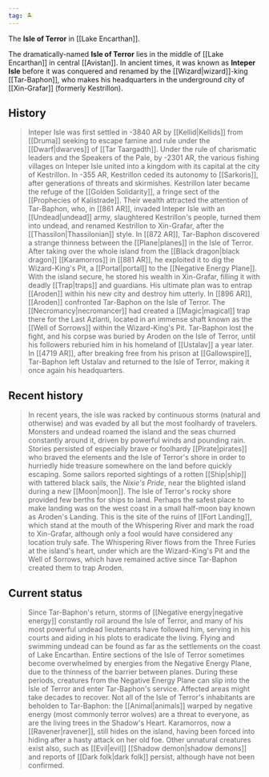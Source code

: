 ```yaml
---
tag: 🏝️
---
```

The **Isle of Terror** in [[Lake Encarthan]].
> 
The dramatically-named **Isle of Terror** lies in the middle of [[Lake Encarthan]] in central [[Avistan]]. In ancient times, it was known as **Inteper Isle** before it was conquered and renamed by the [[Wizard|wizard]]-king [[Tar-Baphon]], who makes his headquarters in the underground city of [[Xin-Grafar]] (formerly Kestrillon).



## History

> Inteper Isle was first settled in -3840 AR by [[Kellid|Kellids]] from [[Druma]] seeking to escape famine and rule under the [[Dwarf|dwarves]] of [[Tar Taargadth]]. Under the rule of charismatic leaders and the Speakers of the Pale, by -2301 AR, the various fishing villages on Inteper Isle united into a kingdom with its capital at the city of Kestrillon. In -355 AR, Kestrillon ceded its autonomy to [[Sarkoris]], after generations of threats and skirmishes.
> Kestrillon later became the refuge of the [[Golden Solidarity]], a fringe sect of the [[Prophecies of Kalistrade]]. Their wealth attracted the attention of Tar-Baphon, who, in [[861 AR]], invaded Inteper Isle with an [[Undead|undead]] army, slaughtered Kestrillon's people, turned them into undead, and renamed Kestrillon to Xin-Grafar, after the [[Thassilon|Thassilonian]] style.
> In [[872 AR]], Tar-Baphon discovered a strange thinness between the [[Plane|planes]] in the Isle of Terror. After taking over the whole island from the [[Black dragon|black dragon]] [[Karamorros]] in [[881 AR]], he exploited it to dig the Wizard-King's Pit, a [[Portal|portal]] to the [[Negative Energy Plane]]. With the island secure, he stored his wealth in Xin-Grafar, filling it with deadly [[Trap|traps]] and guardians. His ultimate plan was to entrap [[Aroden]] within his new city and destroy him utterly.
> In [[896 AR]], [[Aroden]] confronted Tar-Baphon on the Isle of Terror. The [[Necromancy|necromancer]] had created a [[Magic|magical]] trap there for the Last Azlanti, located in an immense shaft known as the [[Well of Sorrows]] within the Wizard-King's Pit. Tar-Baphon lost the fight, and his corpse was buried by Aroden on the Isle of Terror, until his followers reburied him in his homeland of [[Ustalav]] a year later.
> In [[4719 AR]], after breaking free from his prison at [[Gallowspire]], Tar-Baphon left Ustalav and returned to the Isle of Terror, making it once again his headquarters.


## Recent history

> In recent years, the isle was racked by continuous storms (natural and otherwise) and was evaded by all but the most foolhardy of travelers. Monsters and undead roamed the island and the seas churned constantly around it, driven by powerful winds and pounding rain. Stories persisted of especially brave or foolhardy [[Pirate|pirates]] who braved the elements and the Isle of Terror's shore in order to hurriedly hide treasure somewhere on the land before quickly escaping. Some sailors reported sightings of a rotten [[Ship|ship]] with tattered black sails, the *Nixie's Pride*, near the blighted island during a new [[Moon|moon]].
> The Isle of Terror's rocky shore provided few berths for ships to land. Perhaps the safest place to make landing was on the west coast in a small half-moon bay known as Aroden's Landing. This is the site of the ruins of [[Fort Landing]], which stand at the mouth of the Whispering River and mark the road to Xin-Grafar, although only a fool would have considered any location truly safe. The Whispering River flows from the Three Furies at the island's heart, under which are the Wizard-King's Pit and the Well of Sorrows, which have remained active since Tar-Baphon created them to trap Aroden.


## Current status

> Since Tar-Baphon's return, storms of [[Negative energy|negative energy]] constantly roil around the Isle of Terror, and many of his most powerful undead lieutenants have followed him, serving in his courts and aiding in his plots to eradicate the living. Flying and swimming undead can be found as far as the settlements on the coast of Lake Encarthan.
> Entire sections of the Isle of Terror sometimes become overwhelmed by energies from the Negative Energy Plane, due to the thinness of the barrier between planes. During these periods, creatures from the Negative Energy Plane can slip into the Isle of Terror and enter Tar-Baphon's service. Affected areas might take decades to recover.
> Not all of the Isle of Terror's inhabitants are beholden to Tar-Baphon: the [[Animal|animals]] warped by negative energy (most commonly terror wolves) are a threat to everyone, as are the living trees in the Shadow's Heart. Karamorros, now a [[Ravener|ravener]], still hides on the island, having been forced into hiding after a hasty attack on her old foe. Other unnatural creatures exist also, such as [[Evil|evil]] [[Shadow demon|shadow demons]] and reports of [[Dark folk|dark folk]] persist, although have not been confirmed.








